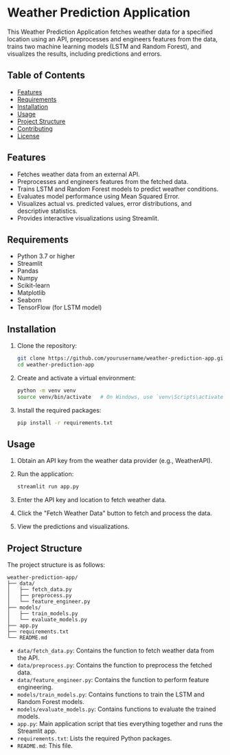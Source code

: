# Weather Prediction Application

This Weather Prediction Application fetches weather data for a specified location using an API, preprocesses and engineers features from the data, trains two machine learning models (LSTM and Random Forest), and visualizes the results, including predictions and errors.

## Table of Contents

- [Features](#features)
- [Requirements](#requirements)
- [Installation](#installation)
- [Usage](#usage)
- [Project Structure](#project-structure)
- [Contributing](#contributing)
- [License](#license)

## Features

- Fetches weather data from an external API.
- Preprocesses and engineers features from the fetched data.
- Trains LSTM and Random Forest models to predict weather conditions.
- Evaluates model performance using Mean Squared Error.
- Visualizes actual vs. predicted values, error distributions, and descriptive statistics.
- Provides interactive visualizations using Streamlit.

## Requirements

- Python 3.7 or higher
- Streamlit
- Pandas
- Numpy
- Scikit-learn
- Matplotlib
- Seaborn
- TensorFlow (for LSTM model)

## Installation

1. Clone the repository:
   ```sh
   git clone https://github.com/yourusername/weather-prediction-app.git
   cd weather-prediction-app
   ```
2. Create and activate a virtual environment:
   ```sh
   python -m venv venv
   source venv/bin/activate   # On Windows, use `venv\Scripts\activate`
   ```
3. Install the required packages:
   ```sh
   pip install -r requirements.txt
   ```

## Usage

1. Obtain an API key from the weather data provider (e.g., WeatherAPI).

2. Run the application:
   ```sh
   streamlit run app.py
   ```
3. Enter the API key and location to fetch weather data.

4. Click the "Fetch Weather Data" button to fetch and process the data.

5. View the predictions and visualizations.

## Project Structure

The project structure is as follows:

```
weather-prediction-app/
├── data/
│   ├── fetch_data.py
│   ├── preprocess.py
│   └── feature_engineer.py
├── models/
│   ├── train_models.py
│   └── evaluate_models.py
├── app.py
├── requirements.txt
└── README.md
```

- `data/fetch_data.py`: Contains the function to fetch weather data from the API.
- `data/preprocess.py`: Contains the function to preprocess the fetched data.
- `data/feature_engineer.py`: Contains the function to perform feature engineering.
- `models/train_models.py`: Contains functions to train the LSTM and Random Forest models.
- `models/evaluate_models.py`: Contains functions to evaluate the trained models.
- `app.py`: Main application script that ties everything together and runs the Streamlit app.
- `requirements.txt`: Lists the required Python packages.
- `README.md`: This file.

